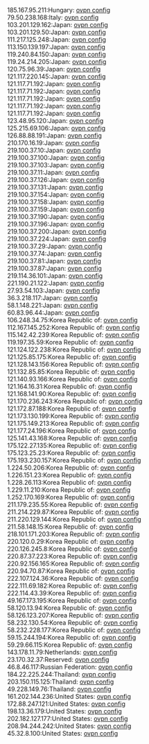 185.167.95.211:Hungary: [ovpn config](vpn/185_167_95_211.ovpn)  
79.50.238.168:Italy: [ovpn config](vpn/79_50_238_168.ovpn)  
103.201.129.162:Japan: [ovpn config](vpn/103_201_129_162.ovpn)  
103.201.129.50:Japan: [ovpn config](vpn/103_201_129_50.ovpn)  
111.217.125.248:Japan: [ovpn config](vpn/111_217_125_248.ovpn)  
113.150.139.197:Japan: [ovpn config](vpn/113_150_139_197.ovpn)  
119.240.84.150:Japan: [ovpn config](vpn/119_240_84_150.ovpn)  
119.24.214.205:Japan: [ovpn config](vpn/119_24_214_205.ovpn)  
120.75.96.39:Japan: [ovpn config](vpn/120_75_96_39.ovpn)  
121.117.220.145:Japan: [ovpn config](vpn/121_117_220_145.ovpn)  
121.117.71.192:Japan: [ovpn config](vpn/121_117_71_192.ovpn)  
121.117.71.192:Japan: [ovpn config](vpn/121_117_71_192.ovpn)  
121.117.71.192:Japan: [ovpn config](vpn/121_117_71_192.ovpn)  
121.117.71.192:Japan: [ovpn config](vpn/121_117_71_192.ovpn)  
121.117.71.192:Japan: [ovpn config](vpn/121_117_71_192.ovpn)  
123.48.95.120:Japan: [ovpn config](vpn/123_48_95_120.ovpn)  
125.215.69.106:Japan: [ovpn config](vpn/125_215_69_106.ovpn)  
126.88.88.191:Japan: [ovpn config](vpn/126_88_88_191.ovpn)  
210.170.16.19:Japan: [ovpn config](vpn/210_170_16_19.ovpn)  
219.100.37.10:Japan: [ovpn config](vpn/219_100_37_10.ovpn)  
219.100.37.100:Japan: [ovpn config](vpn/219_100_37_100.ovpn)  
219.100.37.103:Japan: [ovpn config](vpn/219_100_37_103.ovpn)  
219.100.37.11:Japan: [ovpn config](vpn/219_100_37_11.ovpn)  
219.100.37.126:Japan: [ovpn config](vpn/219_100_37_126.ovpn)  
219.100.37.131:Japan: [ovpn config](vpn/219_100_37_131.ovpn)  
219.100.37.154:Japan: [ovpn config](vpn/219_100_37_154.ovpn)  
219.100.37.158:Japan: [ovpn config](vpn/219_100_37_158.ovpn)  
219.100.37.159:Japan: [ovpn config](vpn/219_100_37_159.ovpn)  
219.100.37.190:Japan: [ovpn config](vpn/219_100_37_190.ovpn)  
219.100.37.196:Japan: [ovpn config](vpn/219_100_37_196.ovpn)  
219.100.37.200:Japan: [ovpn config](vpn/219_100_37_200.ovpn)  
219.100.37.224:Japan: [ovpn config](vpn/219_100_37_224.ovpn)  
219.100.37.29:Japan: [ovpn config](vpn/219_100_37_29.ovpn)  
219.100.37.74:Japan: [ovpn config](vpn/219_100_37_74.ovpn)  
219.100.37.81:Japan: [ovpn config](vpn/219_100_37_81.ovpn)  
219.100.37.87:Japan: [ovpn config](vpn/219_100_37_87.ovpn)  
219.114.36.101:Japan: [ovpn config](vpn/219_114_36_101.ovpn)  
221.190.21.122:Japan: [ovpn config](vpn/221_190_21_122.ovpn)  
27.93.54.103:Japan: [ovpn config](vpn/27_93_54_103.ovpn)  
36.3.218.117:Japan: [ovpn config](vpn/36_3_218_117.ovpn)  
58.1.148.221:Japan: [ovpn config](vpn/58_1_148_221.ovpn)  
60.83.96.44:Japan: [ovpn config](vpn/60_83_96_44.ovpn)  
106.248.34.75:Korea Republic of: [ovpn config](vpn/106_248_34_75.ovpn)  
112.167.145.252:Korea Republic of: [ovpn config](vpn/112_167_145_252.ovpn)  
115.142.42.239:Korea Republic of: [ovpn config](vpn/115_142_42_239.ovpn)  
119.197.35.59:Korea Republic of: [ovpn config](vpn/119_197_35_59.ovpn)  
121.124.122.238:Korea Republic of: [ovpn config](vpn/121_124_122_238.ovpn)  
121.125.85.175:Korea Republic of: [ovpn config](vpn/121_125_85_175.ovpn)  
121.128.143.156:Korea Republic of: [ovpn config](vpn/121_128_143_156.ovpn)  
121.132.85.85:Korea Republic of: [ovpn config](vpn/121_132_85_85.ovpn)  
121.140.93.166:Korea Republic of: [ovpn config](vpn/121_140_93_166.ovpn)  
121.164.16.31:Korea Republic of: [ovpn config](vpn/121_164_16_31.ovpn)  
121.168.141.90:Korea Republic of: [ovpn config](vpn/121_168_141_90.ovpn)  
121.170.236.243:Korea Republic of: [ovpn config](vpn/121_170_236_243.ovpn)  
121.172.87.188:Korea Republic of: [ovpn config](vpn/121_172_87_188.ovpn)  
121.173.130.199:Korea Republic of: [ovpn config](vpn/121_173_130_199.ovpn)  
121.175.149.213:Korea Republic of: [ovpn config](vpn/121_175_149_213.ovpn)  
121.177.24.196:Korea Republic of: [ovpn config](vpn/121_177_24_196.ovpn)  
125.141.43.168:Korea Republic of: [ovpn config](vpn/125_141_43_168.ovpn)  
175.122.27.135:Korea Republic of: [ovpn config](vpn/175_122_27_135.ovpn)  
175.123.25.23:Korea Republic of: [ovpn config](vpn/175_123_25_23.ovpn)  
175.193.230.157:Korea Republic of: [ovpn config](vpn/175_193_230_157.ovpn)  
1.224.50.206:Korea Republic of: [ovpn config](vpn/1_224_50_206.ovpn)  
1.226.151.23:Korea Republic of: [ovpn config](vpn/1_226_151_23.ovpn)  
1.228.26.113:Korea Republic of: [ovpn config](vpn/1_228_26_113.ovpn)  
1.229.11.210:Korea Republic of: [ovpn config](vpn/1_229_11_210.ovpn)  
1.252.170.169:Korea Republic of: [ovpn config](vpn/1_252_170_169.ovpn)  
211.179.235.55:Korea Republic of: [ovpn config](vpn/211_179_235_55.ovpn)  
211.214.229.87:Korea Republic of: [ovpn config](vpn/211_214_229_87.ovpn)  
211.220.129.144:Korea Republic of: [ovpn config](vpn/211_220_129_144.ovpn)  
211.58.148.15:Korea Republic of: [ovpn config](vpn/211_58_148_15.ovpn)  
218.101.171.203:Korea Republic of: [ovpn config](vpn/218_101_171_203.ovpn)  
220.120.0.29:Korea Republic of: [ovpn config](vpn/220_120_0_29.ovpn)  
220.126.245.8:Korea Republic of: [ovpn config](vpn/220_126_245_8.ovpn)  
220.87.37.223:Korea Republic of: [ovpn config](vpn/220_87_37_223.ovpn)  
220.92.156.165:Korea Republic of: [ovpn config](vpn/220_92_156_165.ovpn)  
220.94.70.87:Korea Republic of: [ovpn config](vpn/220_94_70_87.ovpn)  
222.107.124.36:Korea Republic of: [ovpn config](vpn/222_107_124_36.ovpn)  
222.111.69.182:Korea Republic of: [ovpn config](vpn/222_111_69_182.ovpn)  
222.114.43.39:Korea Republic of: [ovpn config](vpn/222_114_43_39.ovpn)  
49.167.173.195:Korea Republic of: [ovpn config](vpn/49_167_173_195.ovpn)  
58.120.13.94:Korea Republic of: [ovpn config](vpn/58_120_13_94.ovpn)  
58.126.123.207:Korea Republic of: [ovpn config](vpn/58_126_123_207.ovpn)  
58.232.130.54:Korea Republic of: [ovpn config](vpn/58_232_130_54.ovpn)  
58.232.228.177:Korea Republic of: [ovpn config](vpn/58_232_228_177.ovpn)  
59.15.244.194:Korea Republic of: [ovpn config](vpn/59_15_244_194.ovpn)  
59.29.66.115:Korea Republic of: [ovpn config](vpn/59_29_66_115.ovpn)  
143.178.11.79:Netherlands: [ovpn config](vpn/143_178_11_79.ovpn)  
23.170.32.37:Reserved: [ovpn config](vpn/23_170_32_37.ovpn)  
46.8.46.117:Russian Federation: [ovpn config](vpn/46_8_46_117.ovpn)  
184.22.225.244:Thailand: [ovpn config](vpn/184_22_225_244.ovpn)  
203.150.115.125:Thailand: [ovpn config](vpn/203_150_115_125.ovpn)  
49.228.149.76:Thailand: [ovpn config](vpn/49_228_149_76.ovpn)  
161.202.144.236:United States: [ovpn config](vpn/161_202_144_236.ovpn)  
172.88.247.121:United States: [ovpn config](vpn/172_88_247_121.ovpn)  
198.13.36.179:United States: [ovpn config](vpn/198_13_36_179.ovpn)  
202.182.127.177:United States: [ovpn config](vpn/202_182_127_177.ovpn)  
208.94.244.242:United States: [ovpn config](vpn/208_94_244_242.ovpn)  
45.32.8.100:United States: [ovpn config](vpn/45_32_8_100.ovpn)  

